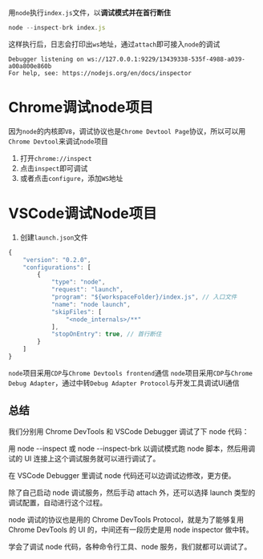 用`node`执行`index.js`文件，以**调试模式并在首行断住**
``` javascript
node --inspect-brk index.js
```
这样执行后，日志会打印出`ws`地址，通过`attach`即可接入`node`的调试
```
Debugger listening on ws://127.0.0.1:9229/13439338-535f-4988-a039-a00a800e860b
For help, see: https://nodejs.org/en/docs/inspector
```

# Chrome调试node项目
因为`node`的内核即`V8`，调试协议也是`Chrome Devtool Page`协议，所以可以用`Chrome Devtool`来调试`node`项目
1. 打开`chrome://inspect`
2. 点击`inspect`即可调试
3. 或者点击`configure`，添加`WS`地址

# VSCode调试Node项目
1. 创建`launch.json`文件
``` JavaScript
{
    "version": "0.2.0",
    "configurations": [
        {
            "type": "node",
            "request": "launch",
            "program": "${workspaceFolder}/index.js", // 入口文件
            "name": "node launch",
            "skipFiles": [
                "<node_internals>/**"
            ],
            "stopOnEntry": true, // 首行断住
        }
    ]
}
```
`node`项目采用`CDP`与`Chrome Devtools frontend`通信
`node`项目采用`CDP`与`Chrome Debug Adapter`，通过中转`Debug Adapter Protocol`与开发工具调试UI通信

## 总结

我们分别用 Chrome DevTools 和 VSCode Debugger 调试了下 node 代码：

用 node --inspect 或 node --inspect-brk 以调试模式跑 node 脚本，然后用调试的 UI 连接上这个调试服务就可以进行调试了。

在 VSCode Debugger 里调试 node 代码还可以边调试边修改，更方便。

除了自己启动 node 调试服务，然后手动 attach 外，还可以选择 launch 类型的调试配置，自动进行这个过程。

node 调试的协议也是用的 Chrome DevTools Protocol，就是为了能够复用 Chrome DevTools 的 UI 的，中间还有一段历史是用 node inspector 做中转。

学会了调试 node 代码，各种命令行工具、node 服务，我们就都可以调试了。



